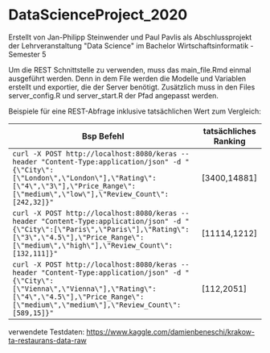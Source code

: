 # DataScienceProject_2020

Erstellt von Jan-Philipp Steinwender und Paul Pavlis als Abschlussprojekt der Lehrveranstaltung "Data Science" im Bachelor Wirtschaftsinformatik - Semester 5

Um die REST Schnittstelle zu verwenden, muss das main_file.Rmd einmal ausgeführt werden. Denn in dem File werden die Modelle und Variablen erstellt und exportier, die der Server benötigt.
Zusätzlich muss in den Files server_config.R und server_start.R der Pfad angepasst werden.

Beispiele für eine REST-Abfrage inklusive tatsächlichen Wert zum Vergleich:

|                                                                                                        Bsp Befehl                                                                                                        | tatsächliches Ranking |
|--------------------------------------------------------------------------------------------------------------------------------------------------------------------------------------------------------------------------|-----------------------|
| `curl -X POST http://localhost:8080/keras --header "Content-Type:application/json" -d "{\"City\":[\"London\",\"London\"],\"Rating\":[\"4\",\"3\"],\"Price_Range\":[\"medium\",\"low\"],\"Review_Count\":[242,32]}"`      | [3400,14881]          |
| `curl -X POST http://localhost:8080/keras --header "Content-Type:application/json" -d "{\"City\":[\"Paris\",\"Paris\"],\"Rating\":[\"3\",\"4.5\"],\"Price_Range\":[\"medium\",\"high\"],\"Review_Count\":[132,111]}"`    | [11114,1212]          |
| `curl -X POST http://localhost:8080/keras --header "Content-Type:application/json" -d "{\"City\":[\"Vienna\",\"Vienna\"],\"Rating\":[\"4\",\"4.5\"],\"Price_Range\":[\"medium\",\"medium\"],\"Review_Count\":[589,15]}"` | [112,2051]            |

verwendete Testdaten: https://www.kaggle.com/damienbeneschi/krakow-ta-restaurans-data-raw
